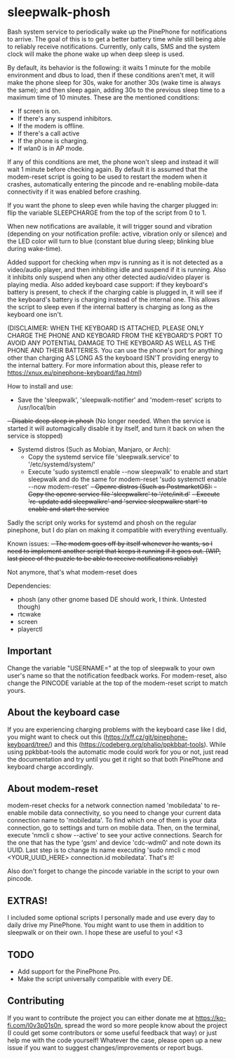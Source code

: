 # sleepwalk-phosh
Bash system service to periodically wake up the PinePhone for notifications to arrive. The goal of this is to get a better battery time while still being able to reliably receive notifications. Currently, only calls, SMS and the system clock will make the phone wake up when deep sleep is used.

By default, its behavior is the following: it waits 1 minute for the mobile environment and dbus to load, then if these conditions aren't met, it will make the phone sleep for 30s, wake for another 30s (wake time is always the same); and then sleep again, adding 30s to the previous sleep time to a maximum time of 10 minutes. These are the mentioned conditions:

- If screen is on.
- If there's any suspend inhibitors.
- If the modem is offline.
- If there's a call active
- If the phone is charging.
- If wlan0 is in AP mode.

If any of this conditions are met, the phone won't sleep and instead it will wait 1 minute before checking again. By default it is assumed that the modem-reset script is going to be used to restart the modem when it crashes, automatically entering the pincode and re-enabling mobile-data connectivity if it was enabled before crashing.

If you want the phone to sleep even while having the charger plugged in: flip the variable SLEEPCHARGE from the top of the script from 0 to 1.

When new notifications are available, it will trigger sound and vibration (depending on your notification profile: active, vibration only or silence) and the LED color will turn to blue (constant blue during sleep; blinking blue during wake-time).

Added support for checking when mpv is running as it is not detected as a video/audio player, and then inhibiting idle and suspend if it is running. Also it inhibits only suspend when any other detected audio/video player is playing media. Also added keyboard case support: if they keyboard's battery is present, to check if the charging cable is plugged in, it will see if the keyboard's battery is charging instead of the internal one. This allows the script to sleep even if the internal battery is charging as long as the keyboard one isn't.

(DISCLAIMER: WHEN THE KEYBOARD IS ATTACHED, PLEASE ONLY CHARGE THE PHONE AND KEYBOARD FROM THE KEYBOARD'S PORT TO AVOID ANY POTENTIAL DAMAGE TO THE KEYBOARD AS WELL AS THE PHONE AND THEIR BATTERIES. You can use the phone's port for anything other than charging AS LONG AS the keyboard ISN'T providing energy to the internal battery. For more information about this, please refer to https://xnux.eu/pinephone-keyboard/faq.html)

How to install and use:
- Save the 'sleepwalk', 'sleepwalk-notifier' and 'modem-reset' scripts to /usr/local/bin

~~- Disable deep sleep in phosh~~
(No longer needed. When the service is started it will automagically disable it by itself, and turn it back on when the service is stopped)
- Systemd distros (Such as Mobian, Manjaro, or Arch): 
    - Copy the systemd service file 'sleepwalk.service' to '/etc/systemd/system/'
    - Execute 'sudo systemctl enable --now sleepwalk' to enable and start sleepwalk and do the same for modem-reset 'sudo systemctl enable --now modem-reset'
~~- Openrc distros (Such as PostmarketOS):~~
    ~~- Copy the openrc service file 'sleepwalkrc' to '/etc/init.d'~~
    ~~- Execute 'rc-update add sleepwalkrc' and 'service sleepwalkrc start' to enable and start the service~~
    
Sadly the script only works for systemd and phosh on the regular pinephone, but I do plan on making it compatible with everything eventually.

Known issues:
~~- The modem goes off by itself whenever he wants, so I need to implement another script that keeps it running if it goes out. (WIP, last piece of the puzzle to be able to receive notifications reliably)~~

Not anymore, that's what modem-reset does

Dependencies:
- phosh (any other gnome based DE should work, I think. Untested though)
- rtcwake
- screen
- playerctl

## Important

Change the variable "USERNAME=" at the top of sleepwalk to your own user's name so that the notification feedback works.
For modem-reset, also change the PINCODE variable at the top of the modem-reset script to match yours.


## About the keyboard case

If you are experiencing charging problems with the keyboard case like I did, you might want to check out this (https://xff.cz/git/pinephone-keyboard/tree/) and this (https://codeberg.org/phalio/ppkbbat-tools). While using ppkbbat-tools the automatic mode could work for you or not, just read the documentation and try until you get it right so that both PinePhone and keyboard charge accordingly.


## About modem-reset

modem-reset checks for a network connection named 'mobiledata' to re-enable mobile data connectivity, so you need to change your current data connection name to 'mobiledata'. To find which one of them is your data connection, go to settings and turn on mobile data. Then, on the terminal, execute 'nmcli c show --active' to see your active connections. Search for the one that has the type 'gsm' and device 'cdc-wdm0' and note down its UUID. Last step is to change its name executing 'sudo nmcli c mod <YOUR_UUID_HERE> connection.id mobiledata'. That's it!

Also don't forget to change the pincode variable in the script to your own pincode.


## EXTRAS!

I included some optional scripts I personally made and use every day to daily drive my PinePhone. You might want to use them in addition to sleepwalk or on their own. I hope these are useful to you! <3


## TODO

- Add support for the PinePhone Pro.
- Make the script universally compatible with every DE.


## Contributing

If you want to contribute the project you can either donate me at https://ko-fi.com/l0v3p01s0n, spread the word so more people know about the project (I could get some contributors or some useful feedback that way) or just help me with the code yourself! Whatever the case, please open up a new issue if you want to suggest changes/improvements or report bugs.
